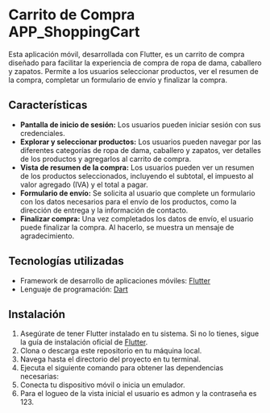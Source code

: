 # Carrito de Compra APP_ShoppingCart

Esta aplicación móvil, desarrollada con Flutter, es un carrito de compra diseñado para facilitar la experiencia de compra de ropa de dama, caballero y zapatos. Permite a los usuarios seleccionar productos, ver el resumen de la compra, completar un formulario de envío y finalizar la compra.

## Características

- **Pantalla de inicio de sesión:** Los usuarios pueden iniciar sesión con sus credenciales.
- **Explorar y seleccionar productos:** Los usuarios pueden navegar por las diferentes categorías de ropa de dama, caballero y zapatos, ver detalles de los productos y agregarlos al carrito de compra.
- **Vista de resumen de la compra:** Los usuarios pueden ver un resumen de los productos seleccionados, incluyendo el subtotal, el impuesto al valor agregado (IVA) y el total a pagar.
- **Formulario de envío:** Se solicita al usuario que complete un formulario con los datos necesarios para el envío de los productos, como la dirección de entrega y la información de contacto.
- **Finalizar compra:** Una vez completados los datos de envío, el usuario puede finalizar la compra. Al hacerlo, se muestra un mensaje de agradecimiento.

## Tecnologías utilizadas

- Framework de desarrollo de aplicaciones móviles: [Flutter](https://flutter.dev)
- Lenguaje de programación: [Dart](https://dart.dev)

## Instalación

1. Asegúrate de tener Flutter instalado en tu sistema. Si no lo tienes, sigue la guía de instalación oficial de [Flutter](https://flutter.dev/docs/get-started/install).
2. Clona o descarga este repositorio en tu máquina local.
3. Navega hasta el directorio del proyecto en tu terminal.
4. Ejecuta el siguiente comando para obtener las dependencias necesarias:
5. Conecta tu dispositivo móvil o inicia un emulador.
6. Para el logueo de la vista inicial el usuario es admon y la contraseña es 123.
